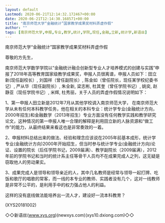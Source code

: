 ```yaml
---
layout: default
Lastmod: 2020-06-21T12:14:32.172467+00:00
date: 2020-06-21T12:14:30.168571+00:00
title: "南京师范大学“金融统计”国家教学成果奖材料弄虚作假"
author: ""
tags: [南京师范大学,申报,专业,教学,统计,学院,现任,金融,立新,统计学,新语丝]
---
```


南京师范大学“金融统计”国家教学成果奖材料弄虚作假

尊敬的方先生，

南京师范大学数学学院以“金融统计融合创新型专业人才培养模式的创建与实践”申报了2018年高等教育国家级教学成果奖，申报人员很离谱，申报人员如下：田立新(现任副校长）, 刘国祥（曾任副院长）, 陈金如（曾任院长，现任某学校纪委书记）, 严从华（现任副院长）, 朱全新, 梁志彬, 杜其奎（曾任学院书记）, 姚奕, 赵静亚（现任学院书记）, 米辉, 杜秀丽，关于人员的弄虚作假情况说明如下：

1、第一申报人田立新是2012年7月从其他学校调入南京师范大学， 在南京师范大学从未有任何本科教学任务，他在相关的本科专业：统计学专业(金融统计方向，2000年招生)和金融数学（2013年招生）专业方面没有任何教学实践和教学研究论文，这种情况的第一申报人唯一合理的解释是利用田立新的人脉资源和“做工作”的能力，从最终结果来看这也是非常奏效的一着。

2、申报材料总结出来的做法、经验和理念应该说在2005年前基本成形，统计学专业(金融统计方向)2000年开始招生，但当时参与统计学专业(金融统计方向)论证、设置的院长（后任学院书记，2009届满）、教学副院长（2009届满），2012年前的学院书记和当时的统计系主任等骨干人员均不在成果完成人之列，这无疑是窃取他人的劳动果实。

3、成果完成人是领导和领导亲近的人，其中几名教师是经常与领导一起打牌、吃饭和歌厅的唱歌的常客，而一线的本专业的教师、实践者没有几个，这对一线教师是非常不公平的，是利用手中的权力强占他人的利益。

这样的没有底线做法能培养出一流人才，建设好一流本科教育？

(XYS20181002)

◇◇新语丝(www.xys.org)(newxys.com)(xys10.dxiong.com)◇◇

